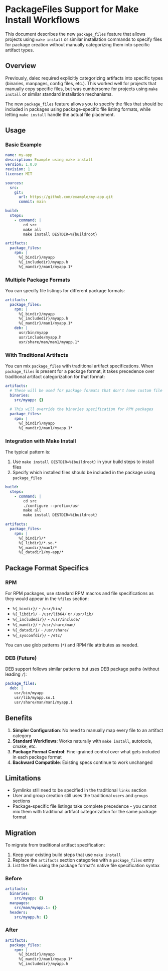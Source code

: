 # PackageFiles Support for Make Install Workflows

This document describes the new `package_files` feature that allows projects using `make install` or similar installation commands to specify files for package creation without manually categorizing them into specific artifact types.

## Overview

Previously, dalec required explicitly categorizing artifacts into specific types (binaries, manpages, config files, etc.). This worked well for projects that manually copy specific files, but was cumbersome for projects using `make install` or similar standard installation mechanisms.

The new `package_files` feature allows you to specify the files that should be included in packages using package-specific file listing formats, while letting `make install` handle the actual file placement.

## Usage

### Basic Example

```yaml
name: my-app
description: Example using make install
version: 1.0.0
revision: 1
license: MIT

sources:
  src:
    git:
      url: https://github.com/example/my-app.git
      commit: main

build:
  steps:
    - command: |
        cd src
        make all
        make install DESTDIR=%{buildroot}

artifacts:
  package_files:
    rpm: |
      %{_bindir}/myapp
      %{_includedir}/myapp.h
      %{_mandir}/man1/myapp.1*
```

### Multiple Package Formats

You can specify file listings for different package formats:

```yaml
artifacts:
  package_files:
    rpm: |
      %{_bindir}/myapp
      %{_includedir}/myapp.h
      %{_mandir}/man1/myapp.1*
    deb: |
      usr/bin/myapp
      usr/include/myapp.h
      usr/share/man/man1/myapp.1*
```

### With Traditional Artifacts

You can mix `package_files` with traditional artifact specifications. When `package_files` is present for a package format, it takes precedence over traditional artifact categorization for that format:

```yaml
artifacts:
  # These will be used for package formats that don't have custom file listings
  binaries:
    src/myapp: {}
  
  # This will override the binaries specification for RPM packages
  package_files:
    rpm: |
      %{_bindir}/myapp
      %{_mandir}/man1/myapp.1*
```

### Integration with Make Install

The typical pattern is:

1. Use `make install DESTDIR=%{buildroot}` in your build steps to install files
2. Specify which installed files should be included in the package using `package_files`

```yaml
build:
  steps:
    - command: |
        cd src
        ./configure --prefix=/usr
        make all
        make install DESTDIR=%{buildroot}

artifacts:
  package_files:
    rpm: |
      %{_bindir}/*
      %{_libdir}/*.so.*
      %{_mandir}/man1/*
      %{_datadir}/my-app/*
```

## Package Format Specifics

### RPM

For RPM packages, use standard RPM macros and file specifications as they would appear in the `%files` section:

- `%{_bindir}/` - `/usr/bin/`
- `%{_libdir}/` - `/usr/lib64/` or `/usr/lib/`
- `%{_includedir}/` - `/usr/include/`
- `%{_mandir}/` - `/usr/share/man/`
- `%{_datadir}/` - `/usr/share/`
- `%{_sysconfdir}/` - `/etc/`

You can use glob patterns (`*`) and RPM file attributes as needed.

### DEB (Future)

DEB support follows similar patterns but uses DEB package paths (without leading `/`):

```yaml
package_files:
  deb: |
    usr/bin/myapp
    usr/lib/myapp.so.1
    usr/share/man/man1/myapp.1
```

## Benefits

1. **Simpler Configuration**: No need to manually map every file to an artifact category
2. **Standard Workflows**: Works naturally with `make install`, autotools, cmake, etc.
3. **Package Format Control**: Fine-grained control over what gets included in each package format
4. **Backward Compatible**: Existing specs continue to work unchanged

## Limitations

- Symlinks still need to be specified in the traditional `links` section
- User and group creation still uses the traditional `users` and `groups` sections
- Package-specific file listings take complete precedence - you cannot mix them with traditional artifact categorization for the same package format

## Migration

To migrate from traditional artifact specification:

1. Keep your existing build steps that use `make install`
2. Replace the `artifacts` section categories with a `package_files` entry
3. List the files using the package format's native file specification syntax

### Before

```yaml
artifacts:
  binaries:
    src/myapp: {}
  manpages:
    src/man/myapp.1: {}
  headers:
    src/myapp.h: {}
```

### After

```yaml
artifacts:
  package_files:
    rpm: |
      %{_bindir}/myapp
      %{_mandir}/man1/myapp.1*
      %{_includedir}/myapp.h
```